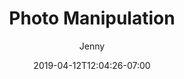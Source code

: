 ---
title: "Photo Manipulation"
date: 2019-04-12T12:04:26-07:00
draft: false
author: "Jenny"
tags: []
weight: 5
---